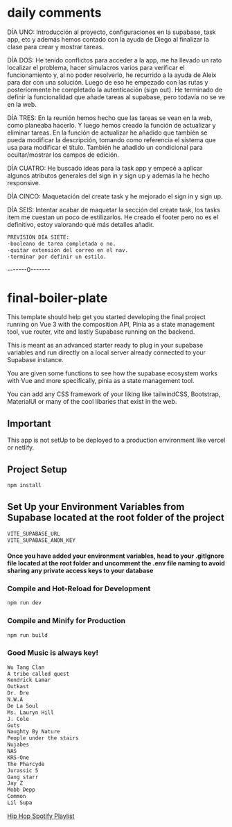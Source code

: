 # daily comments

DÍA UNO: Introducción al proyecto, configuraciones en la supabase, task app, etc y además hemos contado con la ayuda de Diego al finalizar la clase para crear y mostrar tareas.

DÍA DOS: He tenido conflictos para acceder a la app, me ha llevado un rato localizar el problema, hacer simulacros varios para verificar el funcionamiento y, al no poder resolverlo, he recurrido a la ayuda de Aleix para dar con una solución. Luego de eso he empezado con las rutas y posteriormente he completado la autenticación (sign out).
He terminado de definir la funcionalidad que añade tareas al supabase, pero todavía no se ve en la web.

DÍA TRES: En la reunión hemos hecho que las tareas se vean en la web, como planeaba hacerlo. Y luego hemos creado la función de actualizar y eliminar tareas. En la función de actualizar he añadido que también se pueda modificar la descripción, tomando como referencia el sistema que usa para modificar el título. También he añadido un condicional para ocultar/mostrar los campos de edición.

DÍA CUATRO: He buscado ideas para la task app y empecé a aplicar algunos atributos generales del sign in y sign up y además la he hecho responsive.

DÍA CINCO: Maquetación del create task y he mejorado el sign in y sign up.

DÍA SEIS: Intentar acabar de maquetar la sección del create task, los tasks item me cuestan un poco de estilizarlos. He creado el footer pero no es el definitivo, estoy valorando qué más detalles añadir.

```sh
PREVISIÓN DÍA SIETE:
·booleano de tarea completada o no.
·quitar extensión del correo en el nav.
·terminar por definir un estilo.
```

-------0-------

# final-boiler-plate

This template should help get you started developing the final project running on Vue 3 with the composition API, Pinia as a state management tool, vue router, vite and lastly Supabase running on the backend.

This is meant as an advanced starter ready to plug in your supabase variables and run directly on a local server already connected to your Supabase instance.

You are given some functions to see how the supabase ecosystem works with Vue and more specifically, pinia as a state management tool.

You can add any CSS framework of your liking like tailwindCSS, Bootstrap, MaterialUI or many of the cool libaries that exist in the web.

## Important

This app is not setUp to be deployed to a production environment like vercel or netlify.

## Project Setup

```sh
npm install
```

## Set Up your Environment Variables from Supabase located at the root folder of the project

```sh
VITE_SUPABASE_URL
VITE_SUPABASE_ANON_KEY
```

#### Once you have added your environment variables, head to your .gitIgnore file located at the root folder and uncomment the .env file naming to avoid sharing any private access keys to your database

### Compile and Hot-Reload for Development

```sh
npm run dev
```

### Compile and Minify for Production

```sh
npm run build
```

### Good Music is always key!

```sh
Wu Tang Clan
A tribe called quest
Kendrick Lamar
Outkast
Dr. Dre
N.W.A
De La Soul
Ms. Lauryn Hill
J. Cole
Guts
Naughty By Nature
People under the stairs
Nujabes
NAS
KRS-One
The Pharcyde
Jurassic 5
Gang starr
Jay Z
Mobb Depp
Common
Lil Supa
```

[Hip Hop Spotify Playlist](https://open.spotify.com/playlist/4vKftyhS1gQovakehVcq1u?si=a7a119382dfe40da)
